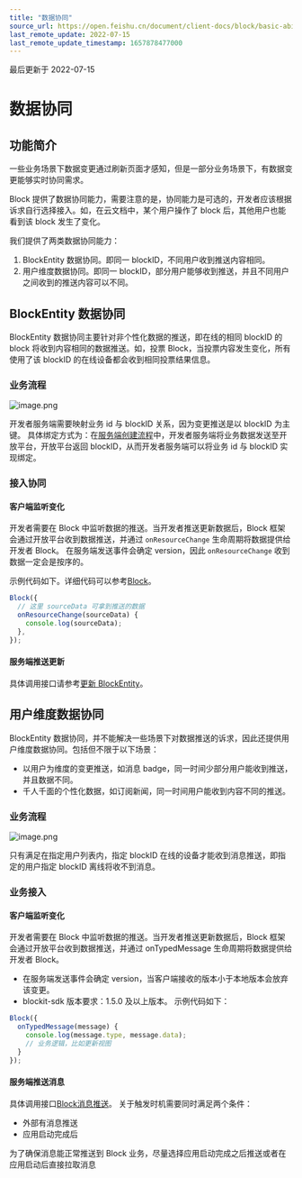 ```yaml
---
title: "数据协同"
source_url: https://open.feishu.cn/document/client-docs/block/basic-ability/collaborative
last_remote_update: 2022-07-15
last_remote_update_timestamp: 1657878477000
---
```

最后更新于 2022-07-15

# 数据协同

## 功能简介

一些业务场景下数据变更通过刷新页面才感知，但是一部分业务场景下，有数据变更能够实时协同需求。

Block 提供了数据协同能力，需要注意的是，协同能力是可选的，开发者应该根据诉求自行选择接入。如，在云文档中，某个用户操作了 block 后，其他用户也能看到该 block 发生了变化。

我们提供了两类数据协同能力：

1. BlockEntity 数据协同。即同一 blockID，不同用户收到推送内容相同。
2. 用户维度数据协同。即同一 blockID，部分用户能够收到推送，并且不同用户之间收到的推送内容可以不同。

## BlockEntity 数据协同

BlockEntity 数据协同主要针对非个性化数据的推送，即在线的相同 blockID 的 block 将收到内容相同的数据推送。如，投票 Block，当投票内容发生变化，所有使用了该 blockID 的在线设备都会收到相同投票结果信息。

### 业务流程

![image.png](https://sf3-cn.feishucdn.com/obj/open-platform-opendoc/a13d71d56421c9ce569b867f4814f3a6_C5tC71ek9L.png?lazyload=true&width=1640&height=576)

开发者服务端需要映射业务 id 与 blockID 关系，因为变更推送是以 blockID 为主键。
具体绑定方式为：在[服务端创建流程](https://open.feishu.cn/document/uAjLw4CM/uYjL24iN/block/service/create)中，开发者服务端将业务数据发送至开放平台，开放平台返回 blockID，从而开发者服务端可以将业务 id 与 blockID 实现绑定。

### 接入协同

#### 客户端监听变化

开发者需要在 Block 中监听数据的推送。当开发者推送更新数据后，Block 框架会通过开放平台收到数据推送，并通过 `onResourceChange` 生命周期将数据提供给开发者 Block。
在服务端发送事件会确定 version，因此 `onResourceChange` 收到数据一定会是按序的。

示例代码如下。详细代码可以参考[Block](https://open.feishu.cn/document/uAjLw4CM/uYjL24iN/block/block-frame/framework-interface/block)。

```js
Block({
  // 这里 sourceData 可拿到推送的数据
  onResourceChange(sourceData) {
    console.log(sourceData);
  },
});
```

#### 服务端推送更新

具体调用接口请参考[更新 BlockEntity](https://open.feishu.cn/document/uAjLw4CM/ukTMukTMukTM/block-v2/entity/update)。

## 用户维度数据协同

BlockEntity 数据协同，并不能解决一些场景下对数据推送的诉求，因此还提供用户维度数据协同。包括但不限于以下场景：
- 以用户为维度的变更推送，如消息 badge，同一时间少部分用户能收到推送，并且数据不同。
- 千人千面的个性化数据，如订阅新闻，同一时间用户能收到内容不同的推送。

### 业务流程

![image.png](https://sf3-cn.feishucdn.com/obj/open-platform-opendoc/24cd58e9a0b1c660421c4961154ab0fa_4aDNofxC4E.png?lazyload=true&width=1640&height=662)

只有满足在指定用户列表内，指定 blockID 在线的设备才能收到消息推送，即指定的用户指定 blockID 离线将收不到消息。

### 业务接入
#### 客户端监听变化

开发者需要在 Block 中监听数据的推送。当开发者推送更新数据后，Block 框架会通过开放平台收到数据推送，并通过 onTypedMessage 生命周期将数据提供给开发者 Block。
- 在服务端发送事件会确定 version，当客户端接收的版本小于本地版本会放弃该变更。
- blockit-sdk 版本要求：1.5.0 及以上版本。
示例代码如下：
```JavaScript
Block({
  onTypedMessage(message) {
    console.log(message.type, message.data);
    // 业务逻辑，比如更新视图
  }
});
```

#### 服务端推送消息

具体调用接口[Block消息推送](https://open.feishu.cn/document/uAjLw4CM/ukTMukTMukTM/block-v2/message/create)。
关于触发时机需要同时满足两个条件：
- 外部有消息推送
- 应用启动完成后

为了确保消息能正常推送到 Block 业务，尽量选择应用启动完成之后推送或者在应用启动后直接拉取消息
